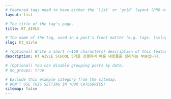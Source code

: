 ```yaml
---
# Featured tags need to have either the `list` or `grid` layout (PRO only).
layout: list

# The title of the tag's page.
title: KT_AIVLE

# The name of the tag, used in a post's front matter (e.g. tags: [<slug>]).
slug: kt_aivle

# (Optional) Write a short (~150 characters) description of this featured tag.
description: KT AIVLE SCHOOL 5기를 진행하며 배운 내용들을 정리하는 부분입니다.

# (Optional) You can disable grouping posts by date.
# no_groups: true

# Exclude this example category from the sitemap.
# DON'T USE THIS SETTING IN YOUR CATEGORIES!
sitemap: false
---
```

